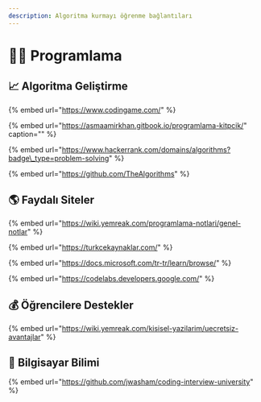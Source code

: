 ```yaml
---
description: Algoritma kurmayı öğrenme bağlantıları
---
```


# 👨‍💻 Programlama

## 📈 Algoritma Geliştirme

{% embed url="https://www.codingame.com/" %}

{% embed url="https://asmaamirkhan.gitbook.io/programlama-kitpcik/" caption="" %}

{% embed url="https://www.hackerrank.com/domains/algorithms?badge\_type=problem-solving" %}

{% embed url="https://github.com/TheAlgorithms" %}

## 🌎 Faydalı Siteler

{% embed url="https://wiki.yemreak.com/programlama-notlari/genel-notlar" %}

{% embed url="https://turkcekaynaklar.com/" %}

{% embed url="https://docs.microsoft.com/tr-tr/learn/browse/" %}

{% embed url="https://codelabs.developers.google.com/" %}

## 💰 Öğrencilere Destekler

{% embed url="https://wiki.yemreak.com/kisisel-yazilarim/uecretsiz-avantajlar" %}

## 🧪 Bilgisayar Bilimi

{% embed url="https://github.com/jwasham/coding-interview-university" %}







